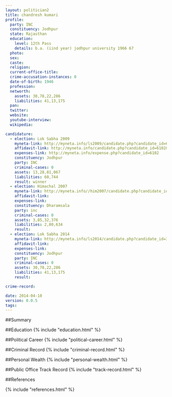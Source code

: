 ```yaml
---
layout: politician2
title: chandresh kumari
profile: 
  party: INC
  constituency: Jodhpur
  state: Rajasthan
  education: 
    level: 12th Pass
    details: b.a. (iind year) jodhpur university 1966 67
  photo: 
  sex: 
  caste: 
  religion: 
  current-office-title: 
  crime-accusation-instances: 0
  date-of-birth: 1946
  profession: 
  networth: 
    assets: 30,78,22,286
    liabilities: 41,13,175
  pan: 
  twitter: 
  website: 
  youtube-interview: 
  wikipedia: 

candidature: 
  - election: Lok Sabha 2009
    myneta-link: http://myneta.info/ls2009/candidate.php?candidate_id=6102
    affidavit-link: http://myneta.info/candidate.php?candidate_id=6102&scan=original
    expenses-link: http://myneta.info/expense.php?candidate_id=6102
    constituency: Jodhpur 
    party: INC
    criminal-cases: 0
    assets: 13,28,81,067
    liabilities: 60,744
    result: winner 
  - election: Himachal 2007
    myneta-link: http://myneta.info//him2007/candidate.php?candidate_id=34
    affidavit-link: 
    expenses-link: 
    constituency: Dharamsala 
    party: inc
    criminal-cases: 0
    assets: 3,85,32,376
    liabilities: 2,80,634
    result:  
  - election: Lok Sabha 2014
    myneta-link: http://myneta.info/ls2014/candidate.php?candidate_id=3440
    affidavit-link: 
    expenses-link: 
    constituency: Jodhpur 
    party: INC
    criminal-cases: 0
    assets: 30,78,22,286
    liabilities: 41,13,175
    result:  

crime-record: 

date: 2014-04-10
version: 0.0.5
tags: 
---
```


##Summary


##Education
{% include "education.html" %}


##Political Career
{% include "political-career.html" %}


##Criminal Record
{% include "criminal-record.html" %}


##Personal Wealth
{% include "personal-wealth.html" %}


##Public Office Track Record
{% include "track-record.html" %}


##References


{% include "references.html" %}
